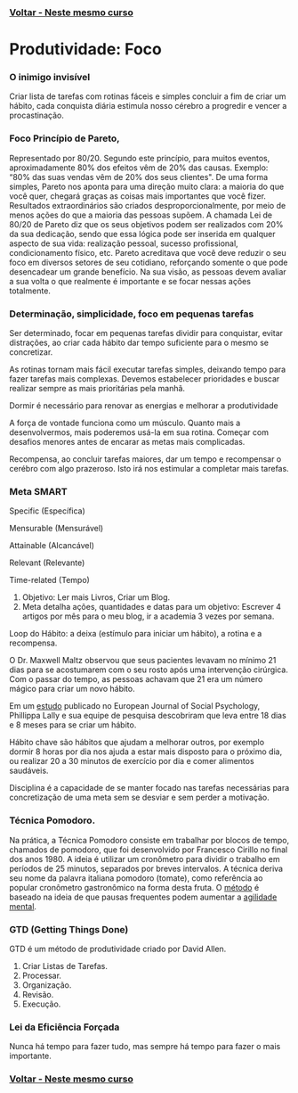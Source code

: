 ### [Voltar - Neste mesmo curso](../README.md)
# Produtividade: Foco

### O inimigo invisível

Criar lista de tarefas com rotinas fáceis e simples concluir a fim de criar um hábito,
cada conquista diária estimula nosso cérebro a progredir e vencer a procastinação.
### Foco Princípio de Pareto,
Representado por 80/20. Segundo este princípio, para muitos eventos, aproximadamente
80% dos efeitos vêm de 20% das causas.
Exemplo: “80% das suas vendas vêm de 20% dos seus clientes".
De uma forma simples, Pareto nos aponta para uma direção muito clara: a maioria do
que você quer, chegará graças as coisas mais importantes que você fizer.
Resultados extraordinários são criados desproporcionalmente, por meio de menos
ações do que a maioria das pessoas supõem.
A chamada Lei de 80/20 de Pareto diz que os seus objetivos podem ser realizados com
20% da sua dedicação, sendo que essa lógica pode ser inserida em qualquer aspecto
de sua vida: realização pessoal, sucesso profissional, condicionamento físico, etc.
Pareto acreditava que você deve reduzir o seu foco em diversos setores de seu
cotidiano, reforçando somente o que pode desencadear um grande benefício. Na sua
visão, as pessoas devem avaliar a sua volta o que realmente é importante e se focar
nessas ações totalmente.

### Determinação, simplicidade, foco em pequenas tarefas

Ser determinado, focar em pequenas tarefas dividir para conquistar, evitar
distrações, ao criar cada hábito dar tempo suficiente para o mesmo se concretizar.

As rotinas tornam mais fácil executar tarefas simples, deixando tempo para fazer
tarefas mais complexas.
Devemos estabelecer prioridades e buscar realizar sempre as mais prioritárias pela
manhã.

Dormir é necessário para renovar as energias e melhorar a produtividade

A força de vontade funciona como um músculo. Quanto mais a desenvolvermos, mais
poderemos usá-la em sua rotina. Começar com desafios menores antes de encarar as
metas mais complicadas.

Recompensa, ao concluir tarefas maiores, dar um tempo e recompensar o cerébro com algo prazeroso. Isto irá nos estimular a completar mais tarefas.
### Meta SMART
Specific (Específica)

Mensurable (Mensurável)

Attainable (Alcancável)

Relevant (Relevante)

Time-related (Tempo)

1. Objetivo: Ler mais Livros, Criar um Blog.
2. Meta detalha ações, quantidades e datas para um objetivo: Escrever 4 artigos por mês para o meu blog, ir a academia 3 vezes por semana.

Loop do Hábito: a deixa (estímulo para iniciar um hábito), a rotina e a recompensa.

O Dr. Maxwell Maltz observou que seus pacientes levavam no mínimo 21 dias para se acostumarem com o seu rosto após uma intervenção cirúrgica. Com o passar do tempo, as pessoas achavam que 21 era um número mágico para criar um novo hábito.

Em um [estudo](http://onlinelibrary.wiley.com/doi/10.1002/ejsp.674/abstract) publicado no European Journal of Social Psychology, Phillippa Lally e sua equipe de pesquisa descobriram que leva entre 18 dias e 8 meses para se criar um hábito. 

Hábito chave são hábitos que ajudam a melhorar outros, por exemplo dormir 8 horas por dia nos ajuda a estar mais disposto para o próximo dia, ou realizar 20 a 30 minutos de exercício por dia e comer alimentos saudáveis.

Disciplina é a capacidade de se manter focado nas tarefas necessárias para concretização de uma meta sem se desviar e sem perder a motivação. 

### Técnica Pomodoro.

Na prática, a Técnica Pomodoro consiste em trabalhar por blocos de tempo, chamados de pomodoro, que foi desenvolvido por Francesco Cirillo no final dos anos 1980. A ideia é utilizar um cronômetro para dividir o trabalho em períodos de 25 minutos, separados por breves intervalos. A técnica deriva seu nome da palavra italiana pomodoro (tomate), como referência ao popular cronômetro gastronômico na forma desta fruta. O [método](https://www.wsj.com/articles/SB10001424052748704538404574541590534797908) é baseado na ideia de que pausas frequentes podem aumentar a [agilidade mental](http://www.cell.com/neuron/abstract/S0896-6273%2810%2900006-1).

### GTD (Getting Things Done) 
GTD é um método de produtividade criado por David Allen.
1. Criar Listas de Tarefas.
2. Processar.
3. Organização.
4. Revisão.
5. Execução.

### Lei da Eficiência Forçada
Nunca há tempo para fazer tudo, mas sempre há tempo para fazer o mais importante.

### [Voltar - Neste mesmo curso](../README.md)






